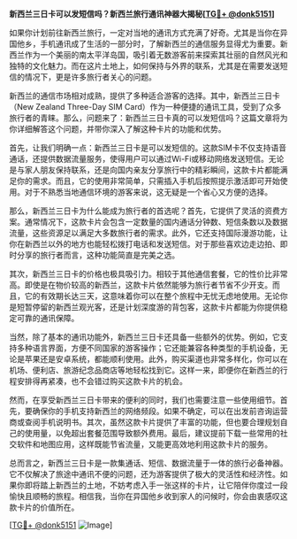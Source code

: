 **新西兰三日卡可以发短信吗？新西兰旅行通讯神器大揭秘[[TG💪+ @donk5151](https://t.me/s/donk5151)]**

如果你计划前往新西兰旅行，一定对当地的通讯方式充满了好奇。尤其是当你在异国他乡，手机通讯成了生活的一部分时，了解新西兰的通信服务显得尤为重要。新西兰作为一个美丽的南太平洋岛国，吸引着无数游客前来探索其壮丽的自然风光和独特的文化魅力。而在这片土地上，如何保持与外界的联系，尤其是在需要发送短信的情况下，更是许多旅行者关心的问题。

新西兰的通信市场相对成熟，提供了多种适合游客的选择。其中，新西兰三日卡（New Zealand Three-Day SIM Card）作为一种便捷的通讯工具，受到了众多旅行者的青睐。那么，问题来了：新西兰三日卡真的可以发短信吗？这篇文章将为你详细解答这个问题，并带你深入了解这种卡片的功能和优势。

首先，让我们明确一点：新西兰三日卡是可以发短信的。这款SIM卡不仅支持语音通话，还提供数据流量服务，使得用户可以通过Wi-Fi或移动网络发送短信。无论是与家人朋友保持联系，还是向国内亲友分享旅行中的精彩瞬间，这款卡片都能满足你的需求。而且，它的使用非常简单，只需插入手机后按照提示激活即可开始使用。对于不熟悉当地通信环境的游客来说，这无疑是一个省心又方便的选择。

那么，新西兰三日卡为什么能成为旅行者的首选呢？首先，它提供了灵活的资费方案。通常情况下，这款卡片会包含一定数量的国内通话分钟数、短信条数以及数据流量，这些资源足以满足大多数旅行者的需求。此外，它还支持国际漫游功能，让你在新西兰以外的地方也能轻松拨打电话和发送短信。对于那些喜欢边走边拍、即时分享的旅行者而言，这种功能简直是完美之选。

其次，新西兰三日卡的价格也极具吸引力。相较于其他通信套餐，它的性价比非常高。即使是在物价较高的新西兰，这款卡片依然能够为旅行者节省不少开支。而且，它的有效期长达三天，这意味着你可以在整个旅程中无忧无虑地使用。无论你是短暂停留的新西兰观光客，还是计划深度游的背包客，这款卡片都能为你提供稳定可靠的通讯保障。

当然，除了基本的通讯功能外，新西兰三日卡还具备一些额外的优势。例如，它支持多种语言界面，方便不同国家的游客操作；它还能兼容各种类型的手机设备，无论是苹果还是安卓系统，都能顺利使用。此外，购买渠道也非常多样化，你可以在机场、便利店、旅游纪念品商店等地轻松找到它。这样一来，即便你在新西兰的行程安排得再紧凑，也不会错过购买这款卡片的机会。

然而，在享受新西兰三日卡带来的便利的同时，我们也需要注意一些使用细节。首先，要确保你的手机支持新西兰的网络频段。如果不确定，可以在出发前咨询运营商或查阅手机说明书。其次，虽然这款卡片提供了丰富的功能，但也要合理规划自己的使用量，以免超出套餐范围导致额外费用。最后，建议提前下载一些常用的社交软件和地图应用，这样既能节省流量，又能更高效地利用这款卡片的服务。

总而言之，新西兰三日卡是一款集通话、短信、数据流量于一体的旅行必备神器。它不仅解决了旅途中通讯不便的问题，还为游客提供了极大的灵活性和经济性。如果你即将踏上新西兰的土地，不妨考虑入手一张这样的卡片，让它陪伴你度过一段愉快且顺畅的旅程。相信我，当你在异国他乡收到家人的问候时，你会由衷感叹这款卡片的价值所在。

[[TG💪+ @donk5151](https://t.me/s/donk5151) ![Image](https://i.postimg.cc/rwNCRYN7/Snipaste-2025-04-30-17-27-05.png)]